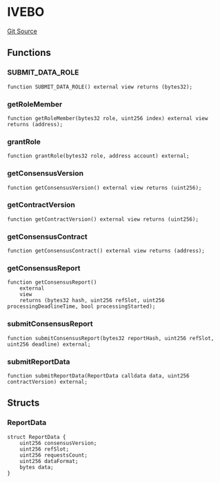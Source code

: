 # IVEBO
[Git Source](https://github.com/lidofinance/community-staking-module/blob/86cbb28dad521bfac5576c8a7b405bc33b32f44d/src/interfaces/IVEBO.sol)


## Functions
### SUBMIT_DATA_ROLE


```solidity
function SUBMIT_DATA_ROLE() external view returns (bytes32);
```

### getRoleMember


```solidity
function getRoleMember(bytes32 role, uint256 index) external view returns (address);
```

### grantRole


```solidity
function grantRole(bytes32 role, address account) external;
```

### getConsensusVersion


```solidity
function getConsensusVersion() external view returns (uint256);
```

### getContractVersion


```solidity
function getContractVersion() external view returns (uint256);
```

### getConsensusContract


```solidity
function getConsensusContract() external view returns (address);
```

### getConsensusReport


```solidity
function getConsensusReport()
    external
    view
    returns (bytes32 hash, uint256 refSlot, uint256 processingDeadlineTime, bool processingStarted);
```

### submitConsensusReport


```solidity
function submitConsensusReport(bytes32 reportHash, uint256 refSlot, uint256 deadline) external;
```

### submitReportData


```solidity
function submitReportData(ReportData calldata data, uint256 contractVersion) external;
```

## Structs
### ReportData

```solidity
struct ReportData {
    uint256 consensusVersion;
    uint256 refSlot;
    uint256 requestsCount;
    uint256 dataFormat;
    bytes data;
}
```

